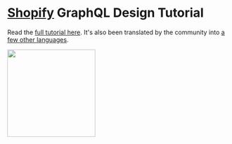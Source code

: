 # [Shopify](https://www.shopify.com) GraphQL Design Tutorial


Read the [full tutorial here](TUTORIAL.md). It's also been translated by the community into [a few other languages](lang).


<img src="https://cdn.shopify.com/shopify-marketing_assets/builds/19.0.0/shopify-full-color-black.svg" width="200" />

